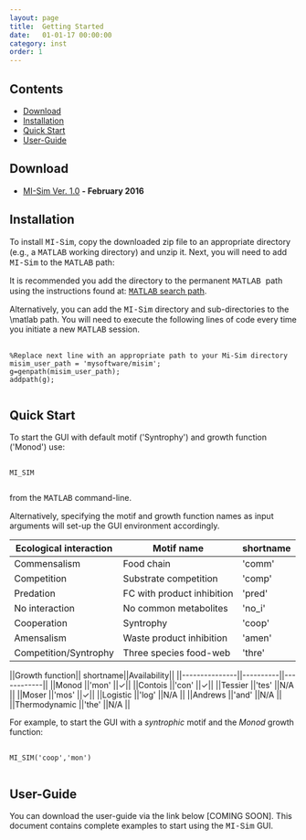 ```yaml
---
layout: page
title:  Getting Started
date:   01-01-17 00:00:00
category: inst
order: 1
---
```


## Contents

* [Download](#Download)
* [Installation](#Installation)
* [Quick Start](#qs)
* [User-Guide](#usg)

## <a name="Download"></a>Download

* [MI-Sim Ver. 1.0](http://www.mathworks.com/matlabcentral/fileexchange/55492-mi-sim) **- February 2016**
 
## <a name="Installation"></a>Installation

To install <span style="font-family:Courier;">MI-Sim</span>, copy the downloaded zip file to an appropriate directory 
(e.g., a <span style="font-family:Courier;">MATLAB</span> working directory) and unzip it.
Next, you will need to add <span style="font-family:Courier;">MI-Sim</span> to the <span style="font-family:Courier;">MATLAB</span> path:

It is recommended you add the directory to the permanent <span style="font-family:Courier;">MATLAB </span> path using the instructions found at:
[<span style="font-family:Courier;">MATLAB</span> search path](http://uk.mathworks.com/help/matlab/matlab_env/add-remove-or-reorder-folders-on-the-search-path.html).

Alternatively, you can add the <span style="font-family:Courier;">MI-Sim</span> directory and sub-directories to the \matlab path.
You will need to execute the following lines of code every time you initiate a new <span style="font-family:Courier;">MATLAB</span> session.

<pre class="prettyprint lang-matlab">
    <code>
<span class="comment">%Replace next line with an appropriate path to your Mi-Sim directory</span>
misim_user_path = <span class="string">'mysoftware/misim'</span>;
g=genpath(misim_user_path);
addpath(g);
    </code>
</pre>

## <a name="qs"></a>Quick Start

To start the GUI with default motif ('Syntrophy') and growth function ('Monod') use:

<pre class="prettyprint lang-matlab">
    <code>
MI_SIM
    </code>
</pre>

from the <span style="font-family:Courier;">MATLAB</span> command-line.

<p>Alternatively, specifying the motif and growth function names as input arguments will set-up the GUI environment accordingly.</p>
<p></p>

|Ecological interaction |Motif name | shortname |
|-----------------------|--------------------------|-----------|
|Commensalism           |Food chain                |'comm'     |
|Competition            |Substrate competition     |'comp'     |
|Predation              |FC with product inhibition|'pred'     |
|No interaction         |No common metabolites     |'no_i'     |
|Cooperation            |Syntrophy                 |'coop'     |
|Amensalism             |Waste product inhibition  |'amen'     |
|Competition/Syntrophy  |Three species food-web    |'thre'     |

<p></p>
<p></p>

||Growth function|| shortname||Availability||
||---------------||----------||------------||
||Monod          ||'mon'     ||$\checkmark$||
||Contois        ||'con'     ||$\checkmark$||
||Tessier        ||'tes'     ||N/A         ||
||Moser          ||'mos'     ||$\checkmark$||
||Logistic       ||'log'     ||N/A         ||
||Andrews        ||'and'     ||N/A         ||
||Thermodynamic  ||'the'     ||N/A         ||

<p></p>
<p></p>

For example, to start the GUI with a *syntrophic* motif and the *Monod* growth function:

<pre class="prettyprint lang-matlab">
    <code>
MI_SIM('coop','mon')
    </code>
</pre>

## <a name="usg"></a>User-Guide

You can download the user-guide via the link below [COMING SOON]. This document contains complete examples to start using the
<span style="font-family:Courier;">MI-Sim</span> GUI.
        


